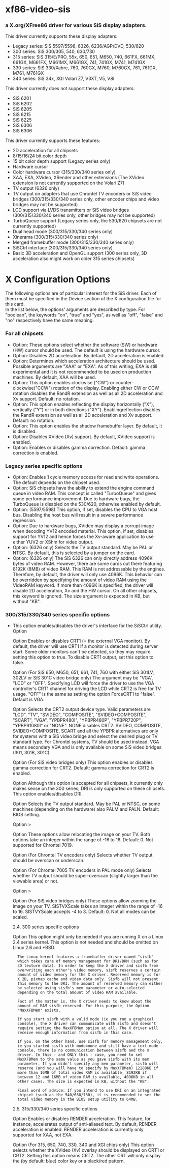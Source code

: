 # xf86-video-sis
### a X.org/XFree86 driver for various SiS display adapters.
This driver currently supports these display adapters:
-  Legacy series: SiS 5597/5598, 6326, 6236/AGP/DVD, 530/620
-  300 series: SiS 300/305, 540, 630/730
-  315 series: SiS 315/E/PRO, 55x, 650, 651, M650, 740, 661FX, 661MX, 661GX, M661FX, M661MX, M661GX, 741, 741GX, M741, M741GX
-  330 series: SiS 330/Xabre, 760, 760GX, M760, M760GX, 761, 761GX, M761, M761GX
-  340 series: SiS 34x, XGI Volari Z7, V3XT, V5, V8i

This driver currently does not support these display adapters:  
-  SiS 6201
-  SiS 6202
-  SiS 6205
-  SiS 6215
-  SiS 6225
-  SiS 6306
-  SiS 6306

This driver currently supports these features:  
-  2D acceleration for all chipsets
-  8/15/16/24 bit color depth
-  15 bit color depth support (Legacy series only)
-  Hardware cursor
-  Color hardware cursor (315/330/340 series only)
-  XAA, EXA, XVideo, XRender and other extensions (The XVideo extension is not currently supported on the Volari Z7)
-  TV output (6326 only)
-  TV output on adapters that use Chrontel TV encoders or SiS video bridges (300/315/330/340 series only, other encoder chips and video bridges may not be supported)
-  LCD support via LVDS transmitters or SiS video bridges (300/315/330/340 series only, other bridges may not be supported)
-  TurboQueue support (Legacy series only, the 530/620 chipsets are not currently supported)
-  Dual head mode (300/315/330/340 series only)
-  Xinerama (300/315/330/340 series only)
-  Merged framebuffer mode (300/315/330/340 series only)
-  SiSCtrl interface (300/315/330/340 series only)
-  Basic 3D acceleration and OpenGL support (300 series only, 3D acceleration also might work on older 315 series chipsets)  

# X Configuration Options
The following options are of particular interest for the SiS driver. Each of them must be specified in the Device section of the X configuration file for this card.  
In the list below, the options' arguments are described by type. For "boolean", the keywords "on", "true" and "yes", as well as "off", "false" and "no" respectively have the same meaning.  
### For all chipsets
- Option: These options select whether the software (SW) or hardware (HW) cursor should be used. The default is using the hardware cursor.
- Option: Disables 2D acceleration. By default, 2D acceleration is enabled.
- Option: Determines which acceleration architecture should be used. Possible arguments are "XAA" or "EXA". As of this writing, EXA is still experimental and it is not recommended to be used on production machines. By default, XAA will be used.
- Option: This option enables clockwise ("CW") or counter-clockwise("CCW") rotation of the display. Enabling either CW or CCW rotation disables the RandR extension as well as all 2D acceleration and Xv support. Default: no rotation.
- Option: This option enables reflecting the display horizontally ("X"), vertically ("Y") or in both directions ("XY"). Enablingreflection disables the RandR extension as well as all 2D acceleration and Xv support. Default: no rotation.
- Option: This option enables the shadow framebuffer layer. By default, it is disabled.
- Option: Disables XVideo (Xv) support. By default, XVideo support is enabled.
- Option: Enables or disables gamma correction. Default: gamma correction is enabled.

### Legacy series specific options
- Option: Enables 1 cycle memory access for read and write operations. The default depends on the chipset used.
- Option: SiS chipsets have the ability to extend the engine command queue in video RAM. This concept is called "TurboQueue" and gives some  performance improvement. Due to hardware bugs, the TurboQueue is disabled on the 530/620, otherwise enabled by default.
- Option: (5597/5598) This option, if set, disables the CPU to VGA host bus.  Disabling the host bus will result in a severe performance regression.
- Option: Due to hardware bugs, XVideo may display a corrupt image when decoding YV12 encoded material. This option, if set, disables support for YV12 and hence forces the Xv-aware application to use either YUV2 or XShm for video output.
- Option: (6326 only) Selects the TV output standard. May be PAL or NTSC. By default, this is selected by a jumper on the card.
- Option: (6326 only) The SiS 6326 can only directly address 4096K bytes of video RAM. However, there are some cards out there featuring 8192K (8MB) of video RAM. This RAM is not addressable by the engines. Therefore, by default, the driver will only use 4096K. This behavior can be overridden by specifying the amount of video RAM using the VideoRAM keyword. If more than 4096K is specified, the driver will disable 2D acceleration, Xv and the HW cursor. On all other chipsets, this keyword is ignored. The size argument is expected in KB, but without "KB".

### 300/315/330/340 series specific options
- This option enables/disables the driver's interface for the SiSCtrl utility.
     Option
       

     Option
        Enables or disables CRT1 (= the external VGA monitor). By
        default, the driver will use CRT1 if a monitor is detected
        during server start. Some older monitors can't be detected, so
        they may require setting this option to true. To disable CRT1
        output, set this option to false.

     Option
        (For SiS 650, M650, 651, 661, 741, 760 with either SiS 301LV,
        302LV or SiS 301C video bridge only) The argument may be "VGA",
        "LCD" or "OFF".  Specifying LCD will force the driver to use the
        VGA controller's CRT1 channel for driving the LCD while CRT2 is
        free for TV usage. "OFF" is the same as setting the option
        ForceCRT1 to "false". Default is VGA.

     Option
        Selects the CRT2 output device type. Valid parameters are "LCD",
        "TV", "SVIDEO", "COMPOSITE", "SVIDEO+COMPOSITE", "SCART", "VGA",
        "YPBPR480I", "YPBPR480P", "YPBPR720P", "YPBPR1080I" or "NONE".
        NONE disables CRT2.  SVIDEO, COMPOSITE, SVIDEO+COMPOSITE, SCART
        and all the YPBPR alternatives are only for systems with a SiS
        video bridge and select the desired plug or TV standard type.
        For Chrontel systems, TV should be used instead. VGA means
        secondary VGA and is only available on some SiS video bridges
        (301, 301B, 301C).

     Option
        (For SiS video bridges only) This option enables or disables
        gamma correction for CRT2. Default: gamma correction for CRT2 is
        enabled.

     Option
        Although this option is accepted for all chipsets, it currently
        only makes sense on the 300 series; DRI is only supported on
        these chipsets.  This option enables/disables DRI.

     Option
        Selects the TV output standard. May be PAL or NTSC, on some
        machines (depending on the hardware) also PALM and PALN.
        Default: BIOS setting.

     Option
        >

     Option
        These options allow relocating the image on your TV. Both
        options take an integer within the range of -16 to 16. Default:
        0. Not supported for Chrontel 7019.

     Option
        (For Chrontel TV encoders only) Selects whether TV output should
        be overscan or underscan.

     Option
        (For Chrontel 7005 TV encoders in PAL mode only) Selects whether
        TV output should be super-overscan (slightly larger than the
        viewable area) or not.

     Option
        >

     Option
        (For SiS video bridges only) These options allow zooming the
        image on your TV. SISTVXScale takes an integer within the range
        of -16 to 16.  SISTVYScale accepts -4 to 3. Default: 0. Not all
        modes can be scaled.


  2.4.  300 series specific options



     Option
        This option might only be needed if you are running X on a Linux
        2.4 series kernel. This option is not needed and should be
        omitted on Linux 2.6 and *BSD.

        The Linux kernel features a framebuffer driver named "sisfb"
        which takes care of memory management for DRI/DRM (such as for
        3D texture data). In order to keep the X driver and sisfb from
        overwriting each other's video memory, sisfb reserves a certain
        amount of video memory for the X driver. Reserved memory is for
        X 2D, pixmap cache and video data only. Sisfb will not present
        this memory to the DRI. The amount of reserved memory can either
        be selected using sisfb's mem parameter or auto-selected
        depending on the total amount of video RAM available.

        Fact of the matter is, the X driver needs to know about the
        amount of RAM sisfb reserved. For this purpose, the Option
        "MaxXFBMem" exists.

        If you start sisfb with a valid mode (ie you run a graphical
        console), the X driver can communicate with sisfb and doesn't
        require setting the MaxXFBMem option at all. The X driver will
        receive enough information from sisfb in this case.

        If you, on the other hand, use sisfb for memory management only,
        ie you started sisfb with mode=none and still have a text mode
        console, there is no communication between sisfb and the X
        driver. In this - and ONLY this - case, you need to set
        MaxXFBMem to the same value as you gave sisfb with its mem
        parameter. If you didn't specify any mem parameter, sisfb will
        reserve (and you will have to specify by MaxXFBMem) 12288KB if
        more than 16MB of total video RAM is available, 8192KB if
        between 12 and 16MB of video RAM is available, 4096KB in all
        other cases. The size is expected in KB, without the "KB".

        Final word of advice: If you intend to use DRI on an integrated
        chipset (such as the 540/630/730), it is recommended to set the
        total video memory in the BIOS setup utility to 64MB.


  2.5.  315/330/340 series specific options



     Option
        Enables or disables RENDER acceleration. This feature, for
        instance, accelerates output of anti-aliased text. By default,
        RENDER acceleration is enabled. RENDER acceleration is currently
        only supported for XAA, not EXA.

     Option
        (For 315, 650, 740, 330, 340 and XGI chips only) This option
        selects whether the XVideo (Xv) overlay should be displayed on
        CRT1 or CRT2. Setting this option means CRT2. The other CRT will
        only display the (by default: blue) color key or a black/red
        pattern.


